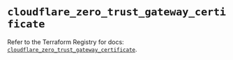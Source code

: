 # `cloudflare_zero_trust_gateway_certificate`

Refer to the Terraform Registry for docs: [`cloudflare_zero_trust_gateway_certificate`](https://registry.terraform.io/providers/cloudflare/cloudflare/5.9.0/docs/resources/zero_trust_gateway_certificate).
